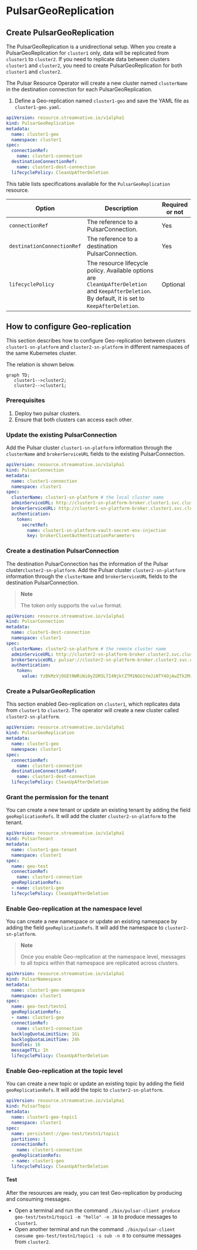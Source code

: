 # PulsarGeoReplication

## Create PulsarGeoReplication

The PulsarGeoReplication is a unidirectional setup. When you create a PulsarGeoReplication for `cluster1` only, data will be replicated from `cluster1` to `cluster2`. If you need to replicate data between clusters `cluster1` and `cluster2`, you need to create PulsarGeoReplication for both `cluster1` and `cluster2`.


The Pulsar Resource Operator will create a new cluster named `clusterName` in the destination connection for each PulsarGeoReplication.


1. Define a Geo-replication named `cluster1-geo` and save the YAML file as `cluster1-geo.yaml`. 

```yaml
apiVersion: resource.streamnative.io/v1alpha1
kind: PulsarGeoReplication
metadata:
  name: cluster1-geo
  namespace: cluster1
spec:
  connectionRef:
    name: cluster1-connection
  destinationConnectionRef:
    name: cluster1-dest-connection
  lifecyclePolicy: CleanUpAfterDeletion
```

This table lists specifications available for the `PulsarGeoReplication ` resource.

| Option | Description | Required or not |
| ---| --- |--- |
| `connectionRef` | The reference to a PulsarConnection. | Yes |
| `destinationConnectionRef` | The reference to a destination PulsarConnection. | Yes |
| `lifecyclePolicy` | The resource lifecycle policy. Available options are `CleanUpAfterDeletion` and `KeepAfterDeletion`. By default, it is set to `KeepAfterDeletion`. | Optional |


## How to configure Geo-replication

This section describes how to configure Geo-replication between clusters `cluster1-sn-platform` and `cluster2-sn-platform` in different namespaces of the same Kubernetes cluster.

The relation is shown below.
```mermaid
graph TD;
   cluster1-->cluster2;
   cluster2-->cluster1;
```

### Prerequisites
1. Deploy two pulsar clusters.
2. Ensure that both clusters can access each other.

### Update the existing PulsarConnection
Add the Pulsar cluster `cluster1-sn-platform` information through the `clusterName` and `brokerServiceURL` fields to the existing PulsarConnection.

```yaml
apiVersion: resource.streamnative.io/v1alpha1
kind: PulsarConnection
metadata:
  name: cluster1-connection
  namespace: cluster1
spec:
  clusterName: cluster1-sn-platform # the local cluster name
  adminServiceURL: http://cluster1-sn-platform-broker.cluster1.svc.cluster.local:8080
  brokerServiceURL: http://cluster1-sn-platform-broker.cluster1.svc.cluster.local:6650
  authentication:
    token:
      secretRef:
        name: cluster1-sn-platform-vault-secret-env-injection
        key: brokerClientAuthenticationParameters
```

### Create a destination PulsarConnection
The destination PulsarConnection has the information of the Pulsar cluster`cluster2-sn-platform`.
Add the Pulsar cluster `cluster2-sn-platform` information through the `clusterName` and `brokerServiceURL` fields to the destination PulsarConnection.

> **Note**
>
> The token only supports the `value` format.

```yaml
apiVersion: resource.streamnative.io/v1alpha1
kind: PulsarConnection
metadata:
  name: cluster1-dest-connection
  namespace: cluster1
spec:
  clusterName: cluster2-sn-platform # the remote cluster name
  adminServiceURL: http://cluster2-sn-platform-broker.cluster2.svc.cluster.local:8080 # the remote pulsar admin service
  brokerServiceURL: pulsar://cluster2-sn-platform-broker.cluster2.svc.cluster.local:6650 # the remote pulsar broker service
  authentication:
    token:
      value: YzBkMzVjOGEtNWRiNi0yZGM3LTI4NjktZTM1NGU1YmJiNTY4OjAwZTk2MzgzLWFjY2YtMGMzOC1kNmRlLTY1ODc0ODkxNmE1ZQo=

```


### Create a PulsarGeoReplication
This section enabled Geo-replication on `cluster1`, which replicates data from `cluster1` to `cluster2`. The operator will create a new cluster called `cluster2-sn-platform`.

```yaml
apiVersion: resource.streamnative.io/v1alpha1
kind: PulsarGeoReplication
metadata:
  name: cluster1-geo
  namespace: cluster1
spec:
  connectionRef:
    name: cluster1-connection
  destinationConnectionRef:
    name: cluster1-dest-connection
  lifecyclePolicy: CleanUpAfterDeletion
```

### Grant the permission for the tenant

You can create a new tenant or update an existing tenant by adding the field `geoReplicationRefs`. It will add the cluster `cluster2-sn-platform` to the tenant.

```yaml
apiVersion: resource.streamnative.io/v1alpha1
kind: PulsarTenant
metadata:
  name: cluster1-geo-tenant
  namespace: cluster1
spec:
  name: geo-test
  connectionRef:
    name: cluster1-connection
  geoReplicationRefs:
  - name: cluster1-geo
  lifecyclePolicy: CleanUpAfterDeletion
```

### Enable Geo-replication at the namespace level

You can create a new namespace or update an existing namespace by adding the field `geoReplicationRefs`. It will add the namespace to `cluster2-sn-platform`.

> **Note**
>
> Once you enable Geo-replication at the namespace level, messages to all topics within that namespace are replicated across clusters.

```yaml
apiVersion: resource.streamnative.io/v1alpha1
kind: PulsarNamespace
metadata:
  name: cluster1-geo-namespace
  namespace: cluster1
spec:
  name: geo-test/testn1
  geoReplicationRefs:
  - name: cluster1-geo
  connectionRef:
    name: cluster1-connection
  backlogQuotaLimitSize: 1Gi
  backlogQuotaLimitTime: 24h
  bundles: 16
  messageTTL: 1h
  lifecyclePolicy: CleanUpAfterDeletion

```


### Enable Geo-replication at the topic level

You can create a new topic or update an existing topic by adding the field `geoReplicationRefs`. It will add the topic to `cluster2-sn-platform`.

```yaml
apiVersion: resource.streamnative.io/v1alpha1
kind: PulsarTopic
metadata:
  name: cluster1-geo-topic1
  namespace: cluster1
spec:
  name: persistent://geo-test/testn1/topic1
  partitions: 1
  connectionRef:
    name: cluster1-connection
  geoReplicationRefs:
  - name: cluster1-geo
  lifecyclePolicy: CleanUpAfterDeletion
```

#### Test

After the resources are ready, you can test Geo-replication by producing and consuming messages.
- Open a terminal and run the command `./bin/pulsar-client produce geo-test/testn1/topic1 -m "hello" -n 10` to produce messages to `cluster1`.
- Open another terminal and run the command `./bin/pulsar-client consume geo-test/testn1/topic1 -s sub -n 0` to consume messages from `cluster2`.